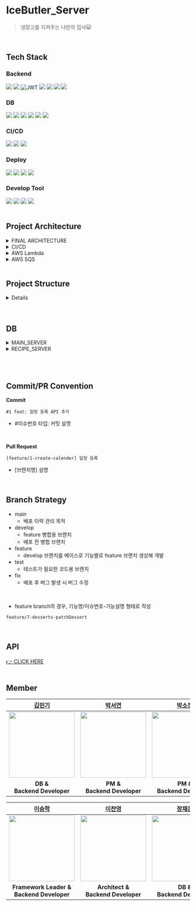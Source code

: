 # IceButler_Server
>  냉장고를 지켜주는 나만의 집사😺
<br>

## Tech Stack
### Backend
<img src="https://img.shields.io/badge/java-007396?style=for-the-badge&logo=java&logoColor=white"> <img src="https://img.shields.io/badge/springboot-6DB33F?style=for-the-badge&logo=springboot&logoColor=white"> ![JWT](https://img.shields.io/badge/JWT-black?style=for-the-badge&logo=JSON%20web%20tokens) <img src="https://img.shields.io/badge/spring data jpa-6DB33F?style=for-the-badge&logoColor=white"> <img src="https://img.shields.io/badge/querydsl-6DB33F?style=for-the-badge&logoColor=white"> <img src="https://img.shields.io/badge/hibernate-59666C?style=for-the-badge&logo=hibernate&logoColor=white"> <img src="https://img.shields.io/badge/gradle-02303A?style=for-the-badge&logo=gradle&logoColor=white"> 

### DB
<img src="https://img.shields.io/badge/amazon rds-527FFF?style=for-the-badge&logo=amazonrds&logoColor=white"> <img src="https://img.shields.io/badge/mysql-4479A1?style=for-the-badge&logo=mysql&logoColor=white"> <img src="https://img.shields.io/badge/jasypt-0769AD?style=for-the-badge&logoColor=white"> <img src="https://img.shields.io/badge/redis-DC382D?style=for-the-badge&logo=redis&logoColor=white"> <img src="https://img.shields.io/badge/firebase-FFCA28?style=for-the-badge&logo=firebase&logoColor=white"> <img src="https://img.shields.io/badge/amazon s3-569A31?style=for-the-badge&logo=amazons3&logoColor=white">

### CI/CD
<img src="https://img.shields.io/badge/jenkins-D24939?style=for-the-badge&logo=jenkins&logoColor=white"> <img src="https://img.shields.io/badge/docker-2496ED?style=for-the-badge&logo=docker&logoColor=white"> <img src="https://img.shields.io/badge/docker hub-2496ED?style=for-the-badge&logo=docker&logoColor=white"> 

### Deploy
<img src="https://img.shields.io/badge/amazon ec2-FF9900?style=for-the-badge&logo=amazon ec2&logoColor=white"> <img src="https://img.shields.io/badge/amazon sqs-FF4F8B?style=for-the-badge&logo=amazonsqs&logoColor=white"> <img src="https://img.shields.io/badge/amazon api gateway-FF4F8B?style=for-the-badge&logo=amazonapigateway&logoColor=white"> <img src="https://img.shields.io/badge/aws lambda-FF9900?style=for-the-badge&logo=awslambda&logoColor=white"> 

### Develop Tool
<img src="https://img.shields.io/badge/intelliJ-000000?style=for-the-badge&logo=intellij idea&logoColor=white"> <img src="https://img.shields.io/badge/postman-FF6C37?style=for-the-badge&logo=postman&logoColor=white"> <img src="https://img.shields.io/badge/github-181717?style=for-the-badge&logo=github&logoColor=white"> <img src="https://img.shields.io/badge/git-F05032?style=for-the-badge&logo=git&logoColor=white"> 
<br> 
<br>

## Project Architecture
<details>
<summary>FINAL ARCHITECTURE</summary>
    
![스크린샷 2023-06-07 오전 1 09 2](https://github.com/IceButler/IceButler_Server/assets/90203250/16d4f6ad-5d01-4ecc-8fbb-4afacca7d55e)
</details>

<details>
<summary>CI/CD</summary>
    
![image 370](https://github.com/IceButler/IceButler_Server/assets/90203250/cec1115d-1014-4d57-80a4-7ba44408509d)
</details>

<details>
<summary>AWS Lambda</summary>
    
 ![image 340](https://github.com/IceButler/IceButler_Server/assets/90203250/f215a8d5-8201-4bcb-9033-fdaad5633e2b)
</details>

<details>
<summary>AWS SQS</summary>
    
 ![image 397](https://github.com/IceButler/IceButler_Server/assets/90203250/6f76861e-8335-4df7-b6db-2e0790882cfe)
</details>
<br>

## Project Structure

<details>
<summary>Details</summary>

```jsx
├── Dockerfile
├── build.gradle
├── gradle
└── src
    ├── main
    │   ├── java
    │   │   └── com
    │   │       └── example
    │   │           └── icebutler_server
    │   │               ├── IceButlerServerApplication.java
    │   │               ├── admin
    │   │               │   ├── controller
    │   │               │   │   ├── AdminController.java
    │   │               │   │   └── AdminExceptionController.java
    │   │               │   ├── dto
    │   │               │   │   ├── assembler
    │   │               │   │   │   └── AdminAssembler.java
    │   │               │   │   ├── condition
    │   │               │   │   │   └── SearchCond.java
    │   │               │   │   ├── request
    │   │               │   │   │   ├── JoinRequest.java
    │   │               │   │   │   ├── LoginRequest.java
    │   │               │   │   │   ├── ModifyFoodRequest.java
    │   │               │   │   │   ├── RemoveFoodRequest.java
    │   │               │   │   │   ├── RemoveFoodsRequest.java
    │   │               │   │   │   └── WithDrawRequest.java
    │   │               │   │   └── response
    │   │               │   │       ├── AdminResponse.java
    │   │               │   │       ├── LoginResponse.java
    │   │               │   │       ├── LogoutResponse.java
    │   │               │   │       ├── PostAdminRes.java
    │   │               │   │       ├── SearchFoodsResponse.java
    │   │               │   │       └── UserResponse.java
    │   │               │   ├── entity
    │   │               │   │   └── Admin.java
    │   │               │   ├── exception
    │   │               │   │   ├── AdminAnnotationIsNowhereException.java
    │   │               │   │   ├── AdminNotFoundException.java
    │   │               │   │   ├── AlreadyExistEmailException.java
    │   │               │   │   ├── FoodNotFoundException.java
    │   │               │   │   └── PasswordNotMatchException.java
    │   │               │   ├── repository
    │   │               │   │   ├── AdminRepository.java
    │   │               │   │   ├── AdminRepositoryQuerydsl.java
    │   │               │   │   └── AdminRepositoryQuerydslImpl.java
    │   │               │   └── service
    │   │               │       ├── AdminService.java
    │   │               │       └── AdminServiceImpl.java
    │   │               ├── alarm
    │   │               │   ├── dto
    │   │               │   │   ├── FcmMessage.java
    │   │               │   │   ├── Message.java
    │   │               │   │   ├── Notification.java
    │   │               │   │   └── assembler
    │   │               │   │       └── NotificationAssembler.java
    │   │               │   ├── entity
    │   │               │   │   └── PushNotification.java
    │   │               │   ├── repository
    │   │               │   │   └── PushNotificationRepository.java
    │   │               │   └── service
    │   │               │       ├── NotificationService.java
    │   │               │       └── NotificationServiceImpl.java
    │   │               ├── cart
    │   │               │   ├── controller
    │   │               │   │   ├── CartController.java
    │   │               │   │   ├── CartExceptionController.java
    │   │               │   │   └── MultiCartController.java
    │   │               │   ├── dto
    │   │               │   │   └── cart
    │   │               │   │       ├── assembler
    │   │               │   │       │   ├── CartAssembler.java
    │   │               │   │       │   ├── CartFoodAssembler.java
    │   │               │   │       │   └── MultiCartFoodAssembler.java
    │   │               │   │       ├── request
    │   │               │   │       │   ├── AddFoodRequest.java
    │   │               │   │       │   ├── AddFoodToCartRequest.java
    │   │               │   │       │   └── RemoveFoodFromCartRequest.java
    │   │               │   │       └── response
    │   │               │   │           └── CartResponse.java
    │   │               │   ├── entity
    │   │               │   │   ├── cart
    │   │               │   │   │   ├── Cart.java
    │   │               │   │   │   └── CartFood.java
    │   │               │   │   └── multiCart
    │   │               │   │       ├── MultiCart.java
    │   │               │   │       └── MultiCartFood.java
    │   │               │   ├── exception
    │   │               │   │   ├── CartFoodNotFoundException.java
    │   │               │   │   └── CartNotFoundException.java
    │   │               │   ├── repository
    │   │               │   │   ├── cart
    │   │               │   │   │   ├── CartFoodQuerydslRepository.java
    │   │               │   │   │   ├── CartFoodQuerydslRepositoryImpl.java
    │   │               │   │   │   ├── CartFoodRepository.java
    │   │               │   │   │   └── CartRepository.java
    │   │               │   │   └── multiCart
    │   │               │   │       ├── MultiCartFoodQuerydslRepository.java
    │   │               │   │       ├── MultiCartFoodQuerydslRepositoryImpl.java
    │   │               │   │       ├── MultiCartFoodRepository.java
    │   │               │   │       └── MultiCartRepository.java
    │   │               │   └── service
    │   │               │       ├── CartService.java
    │   │               │       ├── CartServiceImpl.java
    │   │               │       └── MultiCartServiceImpl.java
    │   │               ├── food
    │   │               │   ├── controller
    │   │               │   │   ├── FoodController.java
    │   │               │   │   └── FoodExceptionController.java
    │   │               │   ├── dto
    │   │               │   │   ├── assembler
    │   │               │   │   │   └── FoodAssembler.java
    │   │               │   │   ├── request
    │   │               │   │   │   └── FoodReq.java
    │   │               │   │   └── response
    │   │               │   │       ├── BarcodeFoodRes.java
    │   │               │   │       ├── FoodRes.java
    │   │               │   │       └── FoodResponse.java
    │   │               │   ├── entity
    │   │               │   │   ├── Food.java
    │   │               │   │   ├── FoodCategory.java
    │   │               │   │   └── FoodDeleteStatus.java
    │   │               │   ├── exception
    │   │               │   │   ├── BarcodeFoodNotFoundException.java
    │   │               │   │   ├── DuplicateFoodNameException.java
    │   │               │   │   ├── FoodCategoryNotFoundException.java
    │   │               │   │   ├── FoodDeleteStatusNotFoundException.java
    │   │               │   │   └── FoodNameNotFoundException.java
    │   │               │   ├── repository
    │   │               │   │   └── FoodRepository.java
    │   │               │   └── service
    │   │               │       ├── FoodService.java
    │   │               │       └── FoodServiceImpl.java
    │   │               ├── fridge
    │   │               │   ├── controller
    │   │               │   │   ├── FridgeController.java
    │   │               │   │   ├── FridgeExceptionController.java
    │   │               │   │   └── MultiFridgeController.java
    │   │               │   ├── dto
    │   │               │   │   ├── fridge
    │   │               │   │   │   ├── assembler
    │   │               │   │   │   │   ├── FridgeAssembler.java
    │   │               │   │   │   │   ├── FridgeFoodAssembler.java
    │   │               │   │   │   │   └── FridgeUtils.java
    │   │               │   │   │   ├── request
    │   │               │   │   │   │   ├── DeleteFridgeFoodsReq.java
    │   │               │   │   │   │   ├── FridgeFoodReq.java
    │   │               │   │   │   │   ├── FridgeFoodsReq.java
    │   │               │   │   │   │   ├── FridgeModifyMembersReq.java
    │   │               │   │   │   │   ├── FridgeModifyReq.java
    │   │               │   │   │   │   ├── FridgeRegisterMembersReq.java
    │   │               │   │   │   │   └── FridgeRegisterReq.java
    │   │               │   │   │   └── response
    │   │               │   │   │       ├── FridgeDiscardRes.java
    │   │               │   │   │       ├── FridgeFoodRes.java
    │   │               │   │   │       ├── FridgeFoodStatistics.java
    │   │               │   │   │       ├── FridgeFoodsRes.java
    │   │               │   │   │       ├── FridgeFoodsStatistics.java
    │   │               │   │   │       ├── FridgeMainRes.java
    │   │               │   │   │       ├── FridgeRes.java
    │   │               │   │   │       ├── FridgeUserMainRes.java
    │   │               │   │   │       ├── FridgeUserRes.java
    │   │               │   │   │       ├── FridgeUsersRes.java
    │   │               │   │   │       ├── GetFridgesMainRes.java
    │   │               │   │   │       ├── MultiFridgeRes.java
    │   │               │   │   │       ├── RecipeFridgeFoodListRes.java
    │   │               │   │   │       ├── RecipeFridgeFoodListsRes.java
    │   │               │   │   │       ├── SearchFoodRes.java
    │   │               │   │   │       ├── SearchFridgeFoodRes.java
    │   │               │   │   │       ├── SelectFridgeRes.java
    │   │               │   │   │       ├── SelectFridgesMainRes.java
    │   │               │   │   │       ├── UpdateMembersRes.java
    │   │               │   │   │       └── UpdateMultiMemberRes.java
    │   │               │   │   └── multiFridge
    │   │               │   │       └── assembler
    │   │               │   │           ├── MultiFridgeAssembler.java
    │   │               │   │           └── MultiFridgeFoodAssembler.java
    │   │               │   ├── entity
    │   │               │   │   ├── fridge
    │   │               │   │   │   ├── Fridge.java
    │   │               │   │   │   ├── FridgeFood.java
    │   │               │   │   │   └── FridgeUser.java
    │   │               │   │   └── multiFridge
    │   │               │   │       ├── MultiFridge.java
    │   │               │   │       ├── MultiFridgeFood.java
    │   │               │   │       └── MultiFridgeUser.java
    │   │               │   ├── exception
    │   │               │   │   ├── FridgeFoodNotFoundException.java
    │   │               │   │   ├── FridgeNameEmptyException.java
    │   │               │   │   ├── FridgeNotFoundException.java
    │   │               │   │   ├── FridgeRemoveException.java
    │   │               │   │   ├── FridgeTypeNotFoundException.java
    │   │               │   │   ├── FridgeUserNotFoundException.java
    │   │               │   │   ├── InvalidFridgeUserRoleException.java
    │   │               │   │   └── PermissionDeniedException.java
    │   │               │   ├── repository
    │   │               │   │   ├── fridge
    │   │               │   │   │   ├── FridgeFood
    │   │               │   │   │   │   ├── FridgeFoodCustom.java
    │   │               │   │   │   │   ├── FridgeFoodRepository.java
    │   │               │   │   │   │   └── FridgeFoodRepositoryImpl.java
    │   │               │   │   │   ├── FridgeRepository.java
    │   │               │   │   │   └── FridgeUserRepository.java
    │   │               │   │   └── multiFridge
    │   │               │   │       ├── MultiFridgeFood
    │   │               │   │       │   ├── MultiFridgeFoodCustom.java
    │   │               │   │       │   ├── MultiFridgeFoodRepository.java
    │   │               │   │       │   └── MultiFridgeFoodRepositoryImpl.java
    │   │               │   │       ├── MultiFridgeRepository.java
    │   │               │   │       └── MultiFridgeUserRepository.java
    │   │               │   └── service
    │   │               │       ├── FridgeService.java
    │   │               │       ├── FridgeServiceImpl.java
    │   │               │       └── MultiFridgeServiceImpl.java
    │   │               ├── global
    │   │               │   ├── config
    │   │               │   │   ├── AwsSqsConfig.java
    │   │               │   │   ├── JasyptConfig.java
    │   │               │   │   ├── QueryDslConfig.java
    │   │               │   │   ├── RedisConfig.java
    │   │               │   │   └── WebConfig.java
    │   │               │   ├── controller
    │   │               │   │   └── ExceptionController.java
    │   │               │   ├── dto
    │   │               │   │   └── response
    │   │               │   │       └── ResponseCustom.java
    │   │               │   ├── entity
    │   │               │   │   ├── BaseEntity.java
    │   │               │   │   └── FridgeRole.java
    │   │               │   ├── entityListener
    │   │               │   │   ├── CartEntityListener.java
    │   │               │   │   ├── FoodEntityListener.java
    │   │               │   │   ├── FridgeEntityListener.java
    │   │               │   │   ├── FridgeUserEntityListener.java
    │   │               │   │   ├── MultiCartEntityListener.java
    │   │               │   │   ├── MultiFridgeEntityListener.java
    │   │               │   │   ├── MultiFridgeUserEntityListener.java
    │   │               │   │   └── UserEntityListener.java
    │   │               │   ├── feign
    │   │               │   │   ├── dto
    │   │               │   │   │   ├── AdminReq.java
    │   │               │   │   │   ├── FoodReq.java
    │   │               │   │   │   └── UserReq.java
    │   │               │   │   ├── event
    │   │               │   │   │   ├── DeleteUserEvent.java
    │   │               │   │   │   ├── FoodEvent.java
    │   │               │   │   │   ├── UpdateFoodEvent.java
    │   │               │   │   │   ├── UpdateUserEvent.java
    │   │               │   │   │   └── UserEvent.java
    │   │               │   │   ├── feignClient
    │   │               │   │   │   └── RecipeServerClient.java
    │   │               │   │   ├── handler
    │   │               │   │   │   ├── RecipeServerEventHandler.java
    │   │               │   │   │   └── RecipeServerEventHandlerImpl.java
    │   │               │   │   └── publisher
    │   │               │   │       ├── RecipeServerEventPublisher.java
    │   │               │   │       └── RecipeServerEventPublisherImpl.java
    │   │               │   ├── resolver
    │   │               │   │   ├── Admin.java
    │   │               │   │   ├── AdminLoginStatus.java
    │   │               │   │   ├── AdminResolver.java
    │   │               │   │   ├── Auth.java
    │   │               │   │   ├── IsAdminLogin.java
    │   │               │   │   ├── IsLogin.java
    │   │               │   │   ├── LoginResolver.java
    │   │               │   │   └── LoginStatus.java
    │   │               │   ├── sqs
    │   │               │   │   ├── AmazonSQSSender.java
    │   │               │   │   ├── AmazonSQSSenderImpl.java
    │   │               │   │   ├── AwsSqsListener.java
    │   │               │   │   └── FoodData.java
    │   │               │   └── util
    │   │               │       ├── AppleUtils.java
    │   │               │       ├── AwsS3ImageUrlUtil.java
    │   │               │       ├── BeanUtils.java
    │   │               │       ├── Constant.java
    │   │               │       ├── TokenUtils.java
    │   │               │       └── redis
    │   │               │           ├── RedisTemplateService.java
    │   │               │           ├── RedisTemplateServiceImpl.java
    │   │               │           ├── RedisUtils.java
    │   │               │           └── SyncData.java
    │   │               └── user
    │   │                   ├── controller
    │   │                   │   ├── UserAuthController.java
    │   │                   │   ├── UserController.java
    │   │                   │   └── UserExceptionController.java
    │   │                   ├── dto
    │   │                   │   ├── LoginUserReq.java
    │   │                   │   ├── assembler
    │   │                   │   │   └── UserAssembler.java
    │   │                   │   ├── request
    │   │                   │   │   ├── PatchProfileReq.java
    │   │                   │   │   ├── PostNicknameReq.java
    │   │                   │   │   ├── PostUserReq.java
    │   │                   │   │   └── UserAuthTokenReq.java
    │   │                   │   └── response
    │   │                   │       ├── IsEnableRes.java
    │   │                   │       ├── MyNotificationRes.java
    │   │                   │       ├── MyProfileRes.java
    │   │                   │       ├── NickNameRes.java
    │   │                   │       ├── PostNickNameRes.java
    │   │                   │       └── PostUserRes.java
    │   │                   ├── entity
    │   │                   │   ├── Provider.java
    │   │                   │   └── User.java
    │   │                   ├── exception
    │   │                   │   ├── AccessDeniedUserException.java
    │   │                   │   ├── AlreadyExistNickNameException.java
    │   │                   │   ├── AlreadyWithdrawUserException.java
    │   │                   │   ├── AuthAnnotationIsNowhereException.java
    │   │                   │   ├── CannotDeleteFridgeException.java
    │   │                   │   ├── InvalidUserNickNameException.java
    │   │                   │   ├── InvalidUserProfileImgKeyException.java
    │   │                   │   ├── ProviderMissingValueException.java
    │   │                   │   ├── TokenExpirationException.java
    │   │                   │   ├── UserEmailMissingValueException.java
    │   │                   │   ├── UserNicknameNotFoundException.java
    │   │                   │   └── UserNotFoundException.java
    │   │                   ├── repository
    │   │                   │   └── UserRepository.java
    │   │                   └── service
    │   │                       ├── UserService.java
    │   │                       └── UserServiceImpl.java
    │   └── resources
    │       ├── application.yml
    └── test
        └── java
            └── com
                └── example
                    └── icebutler_server
                        └── IceButlerServerApplicationTests.java
```
<br>
</details>
<br><br>


## DB 
<details>
<summary>MAIN_SERVER</summary>
 
![image](https://github.com/IceButler/IceButler_Server/assets/90203250/de9db769-11c5-45e7-8c6a-5f861bb5ff19)
    
<br>
</details>
<details>
<summary>RECIPE_SERVER</summary>

![image](https://github.com/IceButler/IceButler_Server/assets/90203250/2f76bbac-2e7b-433e-b127-e592c700ef2d)

<br>
</details>
<br><br>

<br>

## Commit/PR Convention
**Commit**
```
#1 feat: 일정 등록 API 추가
```
- #이슈번호 타입: 커밋 설명
<br>

**Pull Request**
```
[feature/1-create-calender] 일정 등록
```
- [브랜치명]  설명
<br>

## Branch Strategy
- main
    - 배포 이력 관리 목적
- develop
    - feature 병합용 브랜치
    - 배포 전 병합 브랜치
- feature
    - develop 브랜치를 베이스로 기능별로 feature 브랜치 생성해 개발
- test
    - 테스트가 필요한 코드용 브랜치
- fix
    - 배포 후 버그 발생 시 버그 수정 
<br>

- feature branch의 경우, 기능명/이슈번호-기능설명 형태로 작성
```md
feature/7-desserts-patchDessert
```
<br>

## API
[👉 CLICK HERE](https://broadleaf-mist-919.notion.site/API-58f09d6c03ff4cbcbe7df30d21f60bd7?pvs=4)
<br>
<br>

## Member
|[김민기](https://github.com/dangnak2)|[박서연](https://github.com/psyeon1120)|[박소정](https://github.com/sojungpp)|[웃쿠](https://github.com/utku1989)|
|:---:|:---:|:---:|:---:|
|<img src="https://github.com/dangnak2.png" width="180" height="180" >|<img src="https://github.com/psyeon1120.png" width="180" height="180" >|<img src="https://github.com/sojungpp.png" width="180" height="180" >|<img src="https://github.com/utku1989.png" width="180" height="180">|
| **DB & <br> Backend Developer** | **PM & <br> Backend Developer**| **PM & <br> Backend Developer** | **QA & <br> Backend Developer** |

|[이승학](https://github.com/leeseunghakhello)|[이찬영](https://github.com/kingchan223)|[장채은](https://github.com/chaerlo127)|[냉집사](https://github.com/IceButler)|
|:---:|:---:|:---:|:---:|
|<img src="https://github.com/leeseunghakhello.png" width="180" height="180" >|<img src="https://github.com/kingchan223.png" width="180" height="180" >|<img src="https://github.com/chaerlo127.png" width="180" height="180" >|<img src="https://github.com/IceButler.png" width="180" height="180">|
| **Framework Leader & <br> Backend Developer** | **Architect & <br> Backend Developer**| **DB & <br> Backend Developer** | **ICE BUTLER** |
